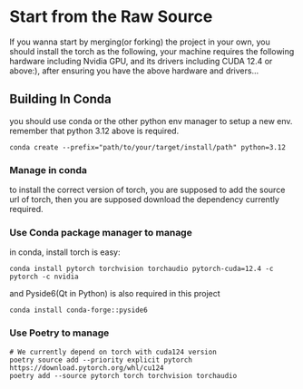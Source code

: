 
# Start from the Raw Source

If you wanna start by merging(or forking) the project in your own, you should install the torch as the following, your machine requires the following hardware including Nvidia GPU, and its drivers including CUDA 12.4 or above:), after ensuring you have the above hardware and drivers...

## Building In Conda

you should use conda or the other python env manager to setup a new env. remember that python 3.12 above is required.

```
conda create --prefix="path/to/your/target/install/path" python=3.12
```

### Manage in conda

to install the correct version of torch, you are supposed to add the source url of torch, then you are supposed download the dependency currently required.

### Use Conda package manager to manage

in conda, install torch is easy:

```
conda install pytorch torchvision torchaudio pytorch-cuda=12.4 -c pytorch -c nvidia

```

and Pyside6(Qt in Python) is also required in this project

```
conda install conda-forge::pyside6
```

### Use Poetry to manage

```
# We currently depend on torch with cuda124 version
poetry source add --priority explicit pytorch https://download.pytorch.org/whl/cu124
poetry add --source pytorch torch torchvision torchaudio
```

